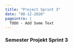 ```yaml
---
title: "Project Sprint 3"
date: "08-12-2020"
pageintro: |
  TODO - Add Some Text
---
```


### Semester Projekt Sprint 3
